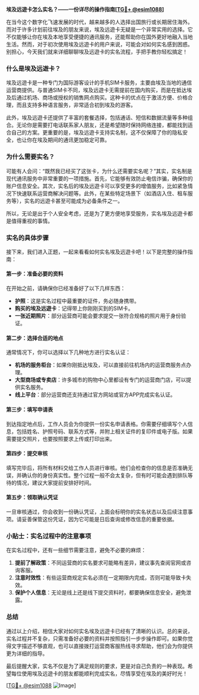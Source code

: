 **埃及远遊卡怎么实名？——一份详尽的操作指南[[TG💪+ @esim1088](https://t.me/s/esim1088)]**

在当今这个数字化飞速发展的时代，越来越多的人选择出国旅行或长期居住海外。而对于许多计划前往埃及的朋友来说，埃及远遊卡无疑是一个非常实用的选择。它不仅能够让你在埃及本地享受便捷的通讯服务，还能帮助你在国外更好地融入当地生活。然而，对于初次使用埃及远遊卡的用户来说，可能会对如何实名感到困惑。别担心，今天我们就来详细聊聊埃及远遊卡的实名流程，手把手教你轻松搞定！

### 什么是埃及远遊卡？

埃及远遊卡是一种专门为国际游客设计的手机SIM卡服务，主要由埃及当地的通信运营商提供。与普通SIM卡不同，埃及远遊卡无需提前在国内购买，而是在抵达埃及后通过机场、商场或授权的销售网点购买。这种卡的优点在于激活方便、价格合理，而且支持多种语言服务，非常适合初到埃及的游客。

此外，埃及远遊卡还提供了丰富的套餐选择，包括通话、短信和数据流量等多种组合。无论你是需要打电话联系家人朋友，还是希望随时保持网络连接，都能找到适合自己的方案。更重要的是，埃及远遊卡支持实名制，这不仅保障了你的隐私安全，也让你在埃及期间的通讯更加稳定可靠。

### 为什么需要实名？

可能有人会问：“既然我已经买了这张卡，为什么还需要实名呢？”其实，实名制是现代通讯服务中非常重要的一项措施。首先，它能够有效防止电信诈骗，确保你的账户信息安全。其次，实名后的埃及远遊卡可以享受更多的增值服务，比如紧急情况下快速联系运营商解决问题等。此外，在某些特定场景下（如酒店入住、租车服务等），实名的远遊卡甚至可能成为必备条件之一。

所以，无论是出于个人安全考虑，还是为了更方便地享受服务，实名埃及远遊卡都是值得重视的事情。

### 实名的具体步骤

接下来，我们进入正题，一起来看看如何实名埃及远遊卡吧！以下是完整的操作指南：

#### 第一步：准备必要的资料

在开始之前，请确保你已经准备好了以下几样东西：
- **护照**：这是实名过程中最重要的证件，务必随身携带。
- **购买的埃及远遊卡**：记得带上你刚刚买到的SIM卡。
- **一张近期照片**：部分运营商可能会要求提交一张符合规格的照片用于身份验证。

#### 第二步：选择合适的地点

通常情况下，你可以选择以下几种地方进行实名认证：
- **机场的服务柜台**：如果你刚抵达埃及，可以直接前往机场内的运营商服务点办理。
- **大型商场或专卖店**：许多城市的购物中心里都设有专门的运营商门店，可以提供实名服务。
- **线上平台**：部分运营商还支持通过官方网站或官方APP完成实名认证。

#### 第三步：填写申请表

到达指定地点后，工作人员会为你提供一份实名申请表格。你需要仔细填写个人信息，包括姓名、护照号码、联系方式等，并附上相关证件的复印件或电子版。如果需要提交照片，也要按照要求上传或打印出来。

#### 第四步：提交审核

填写完毕后，将所有材料交给工作人员进行审核。他们会检查你的信息是否准确无误，并确认你的身份真实性。整个过程一般不会太复杂，但有时可能会遇到排队等待的情况，建议大家提前安排好时间。

#### 第五步：领取确认凭证

一旦审核通过，你会收到一份确认凭证，上面会标明你的实名状态以及后续注意事项。请妥善保管这份凭证，因为它可能是日后查询或修改信息的重要依据。

### 小贴士：实名过程中的注意事项

在实名过程中，还有一些细节需要注意，避免不必要的麻烦：
1. **提前了解政策**：不同运营商的实名要求可能略有差异，建议事先查阅官网或咨询客服。
2. **注意时效性**：有些运营商规定实名必须在一定期限内完成，否则可能导致卡失效。
3. **保护个人信息**：无论是线上还是线下提交资料时，都要确保信息安全，避免泄露。

### 总结

通过以上介绍，相信大家对如何实名埃及远遊卡已经有了清晰的认识。总的来说，实名过程并不复杂，只需准备好必要的资料并按照指引一步步操作即可。如果你觉得文字描述不够直观，也可以直接拨打运营商客服热线寻求帮助，他们会为你提供更为详细的指导。

最后提醒大家，实名不仅是为了满足规则的要求，更是对自己负责的一种表现。希望每位使用埃及远遊卡的朋友都能顺利完成实名，尽情享受在埃及的美好时光！

[[TG💪+ @esim1088](https://t.me/s/esim1088) ![Image](https://i.postimg.cc/4NQfJmqS/Snipaste-2025-05-13-00-14-12.png)]